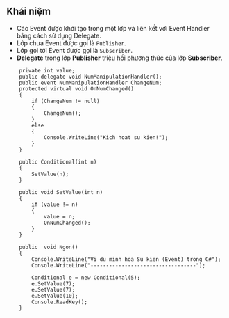 ## Khái niệm
- Các Event được khởi tạo trong một lớp và liên kết với Event Handler bằng cách sử dụng Delegate.
- Lớp chưa Event được gọi là `Publisher`.
- Lớp gọi tới Event được gọi là `Subscriber`.
- **Delegate** trong lớp **Publisher** triệu hồi phương thức của lớp **Subscriber**.

```
    private int value;
    public delegate void NumManipulationHandler();
    public event NumManipulationHandler ChangeNum;
    protected virtual void OnNumChanged()
    {
        if (ChangeNum != null)
        {
            ChangeNum();
        }
        else
        {
            Console.WriteLine("Kich hoat su kien!");
        }
    }

    public Conditional(int n)
    {
        SetValue(n);
    }

    public void SetValue(int n)
    {
        if (value != n)
        {
            value = n;
            OnNumChanged();
        }
    }

    public  void Ngon()
    {
        Console.WriteLine("Vi du minh hoa Su kien (Event) trong C#");
        Console.WriteLine("----------------------------------");
        
        Conditional e = new Conditional(5);
        e.SetValue(7);
        e.SetValue(7);
        e.SetValue(10);
        Console.ReadKey();
    }

```